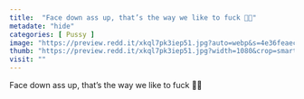 ```yaml
---
title:  "Face down ass up, that’s the way we like to fuck 🍑💕"
metadate: "hide"
categories: [ Pussy ]
image: "https://preview.redd.it/xkql7pk3iep51.jpg?auto=webp&s=4e36feaec023e73e918fe299d1c94b1587746d70"
thumb: "https://preview.redd.it/xkql7pk3iep51.jpg?width=1080&crop=smart&auto=webp&s=5dc9ab6b5beee807f335ce0282e040aa15bd709d"
visit: ""
---
```

Face down ass up, that’s the way we like to fuck 🍑💕
